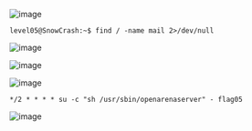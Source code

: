 ![image](https://github.com/user-attachments/assets/87ab7b93-e29c-4c7c-b8e9-cbdd9a9ad828)

`level05@SnowCrash:~$ find / -name mail 2>/dev/null`

![image](https://github.com/user-attachments/assets/517f1790-d4ca-4573-9c6b-2cd67210827d)

![image](https://github.com/user-attachments/assets/0fc7e992-9d27-4af9-85a1-0887a472aeec)

![image](https://github.com/user-attachments/assets/b292d9a3-f7c3-466a-8444-ef9119382e91)

`*/2 * * * * su -c "sh /usr/sbin/openarenaserver" - flag05`

![image](https://github.com/user-attachments/assets/3fb1d7d0-947d-4781-a613-d2b851c505bf)

